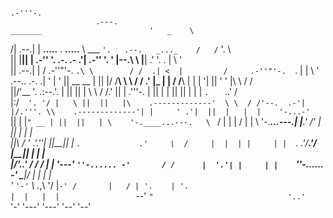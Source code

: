                                                                                                                                  .-'''-.     
                       .---.                                                                     _______                        '   _    \   
/|                 .--.|   |      __.....__                          .              __.....__    \  ___ `'.   .--.   _..._    /   /` '.   \  
||                 |__||   |  .-''         '. .-.          .-      .'|          .-''         '.   ' |--.\  \  |__| .'     '. .   |     \  '  
||                 .--.|   | /     .-''"'-.  `.\ \        / /  .| <  |         /     .-''"'-.  `. | |    \  ' .--..   .-.   .|   '      |  ' 
||  __        __   |  ||   |/     /________\   \\ \      / / .' |_ | |        /     /________\   \| |     |  '|  ||  '   '  |\    \     / /  
||/'__ '.  .:--.'. |  ||   ||                  | \ \    / /.'     || | .'''-. |                  || |     |  ||  ||  |   |  | `.   ` ..' /   
|:/`  '. '/ |   \ ||  ||   |\    .-------------'  \ \  / /'--.  .-'| |/.'''. \\    .-------------'| |     ' .'|  ||  |   |  |    '-...-'`    
||     | |`" __ | ||  ||   | \    '-.____...---.   \ `  /    |  |  |  /    | | \    '-.____...---.| |___.' /' |  ||  |   |  |                
||\    / ' .'.''| ||__||   |  `.             .'     \  /     |  |  | |     | |  `.             .'/_______.'/  |__||  |   |  |                
|/\'..' / / /   | |_   '---'    `''-...... -'       / /      |  '.'| |     | |    `''-...... -'  \_______|/       |  |   |  |                
'  `'-'`  \ \._,\ '/                            |`-' /       |   / | '.    | '.                                   |  |   |  |                
           `--'  `"                              '..'        `'-'  '---'   '---'                                  '--'   '--'                
